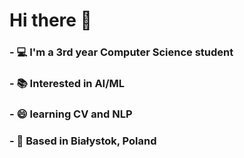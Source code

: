 # Hi there 👋

<!--
**qettera/qettera** is a ✨ _special_ ✨ repository because its `README.md` (this file) appears on your GitHub profile.

Here are some ideas to get you started:

- 🔭 I’m currently working on ...
- 🌱 I’m currently learning ...
- 👯 I’m looking to collaborate on ...
- 🤔 I’m looking for help with ...
- 💬 Ask me about ...
- 📫 How to reach me: ...
- 😄 Pronouns: ...
- ⚡ Fun fact: ...
-->
### - :computer: I'm a 3rd year Computer Science student
### - :books: Interested in AI/ML
### - :smile: learning CV and NLP
### - :house_with_garden: Based in Białystok, Poland

